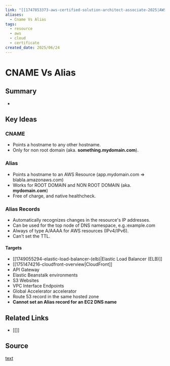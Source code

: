 ```yaml
---
link: "[[1747853373-aws-certified-solution-architect-associate-2025|AWS Certified Solution Architect Associate 2025]]"
aliases:
  - Cname Vs Alias
tags:
  - resource
  - aws
  - cloud
  - certificate
created_date: 2025/06/24
---
```

# CNAME Vs Alias
## Summary
- 
## Key Ideas
### CNAME
- Points a hostname to any other hostname.
- Only for non root domain (aka. **something.mydomain.com**).
### Alias
- Points a hostname to an AWS Resource (app.mydomain.com => blabla.amazonaws.com)
- Works for ROOT DOMAIN and NON ROOT DOMAIN (aka. **mydomain.com**)
- Free of charge, and native healthcheck.
### Alias Records
- Automatically recognizes changes in the resource's IP addresses.
- Can be used for the top node of DNS namespace, e.g.:example.com
- Always of type A/AAAA for AWS resources (IPv4/IPv6).
- Can't set the TTL.
#### Targets
- [[1749055294-elastic-load-balancer-(elb)|Elastic Load Balancer (ELB)]]
- [[1751474216-cloudfront-overview|CloudFront]]
- API Gateway
- Elastic Beanstalk environments
- S3 Websites
- VPC Interface Endpoints
- Global Accelerator accelerator
- Route 53 record in the same hosted zone
- **Cannot set an Alias record for an EC2 DNS name**

## Related Links
- [[]]
## Source
[text](url) 
